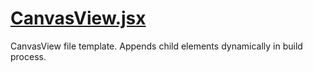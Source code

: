 

<!-- Start www/CanvasView.jsx -->

# [CanvasView.jsx](CanvasView.jsx)

CanvasView file template. Appends child elements dynamically in build process.

<!-- End www/CanvasView.jsx -->


